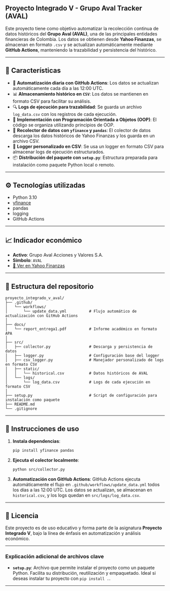 ## Proyecto Integrado V - Grupo Aval Tracker (AVAL)

Este proyecto tiene como objetivo automatizar la recolección continua de datos históricos del **Grupo Aval (AVAL)**, 
una de las principales entidades financieras de Colombia. Los datos se obtienen desde **Yahoo Finanzas**, se almacenan 
en formato `.csv` y se actualizan automáticamente mediante **GitHub Actions**, manteniendo la trazabilidad y 
persistencia del histórico.

---

## 📌 Características

* 🔄 **Automatización diaria con GitHub Actions**: Los datos se actualizan automáticamente cada día a las 12:00 UTC.
* 📊 **Almacenamiento histórico en `CSV`**: Los datos se mantienen en formato CSV para facilitar su análisis.
* 🔍 **Logs de ejecución para trazabilidad**: Se guarda un archivo `log_data.csv` con los registros de cada ejecución.
* 🧱 **Implementación con Programación Orientada a Objetos (OOP)**: El código se organiza utilizando principios de OOP.
* 🧪 **Recolector de datos con `yfinance` y `pandas`**: El colector de datos descarga los datos históricos de Yahoo Finanzas y los guarda en un archivo CSV.
* 🧾 **Logger personalizado en CSV**: Se usa un logger en formato CSV para almacenar logs de ejecución estructurados.
* 📦 **Distribución del paquete con `setup.py`**: Estructura preparada para instalación como paquete Python local o remoto.

---

## ⚙️ Tecnologías utilizadas

* Python 3.10
* [yfinance](https://pypi.org/project/yfinance/)
* pandas
* logging
* GitHub Actions

---

## 📈 Indicador económico

* **Activo**: Grupo Aval Acciones y Valores S.A.
* **Símbolo**: `AVAL`
* [🔗 Ver en Yahoo Finanzas](https://es-us.finanzas.yahoo.com/quote/AVAL/)

---

## 📁 Estructura del repositorio

```
proyecto_integrado_v_aval/
├── .github/
│   └── workflows/
│       └── update_data.yml          # Flujo automático de actualización con GitHub Actions
│
├── docs/
│   └── report_entrega1.pdf          # Informe académico en formato APA
│
├── src/
│   ├── collector.py                 # Descarga y persistencia de datos
│   ├── logger.py                    # Configuración base del logger
│   ├── csv_logger.py                # Manejador personalizado de logs en formato CSV
│   ├── static/
│   │   └── historical.csv           # Datos históricos de AVAL
│   └── logs/
│       └── log_data.csv             # Logs de cada ejecución en formato CSV
│
├── setup.py                         # Script de configuración para instalación como paquete
├── README.md
└── .gitignore
```

---

## 🚀 Instrucciones de uso

1. **Instala dependencias**:

   ```bash
   pip install yfinance pandas
   ```

2. **Ejecuta el colector localmente**:

   ```bash
   python src/collector.py
   ```

3. **Automatización con GitHub Actions**:
   GitHub Actions ejecuta automáticamente el flujo en `.github/workflows/update_data.yml` todos los días a las 12:00 UTC.
   Los datos se actualizan, se almacenan en `historical.csv`, y los logs quedan en `src/logs/log_data.csv`.

---

## 📄 Licencia

Este proyecto es de uso educativo y forma parte de la asignatura **Proyecto Integrado V**, 
bajo la línea de énfasis en automatización y análisis económico.

---

### Explicación adicional de archivos clave

* **`setup.py`**: Archivo que permite instalar el proyecto como un paquete Python. Facilita su distribución, 
reutilización y empaquetado. Ideal si deseas instalar tu proyecto con `pip install .`.

---